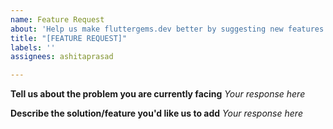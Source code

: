 ```yaml
---
name: Feature Request
about: 'Help us make fluttergems.dev better by suggesting new features. '
title: "[FEATURE REQUEST]"
labels: ''
assignees: ashitaprasad

---
```


**Tell us about the problem you are currently facing**
_Your response here_

**Describe the solution/feature you'd like us to add**
_Your response here_
